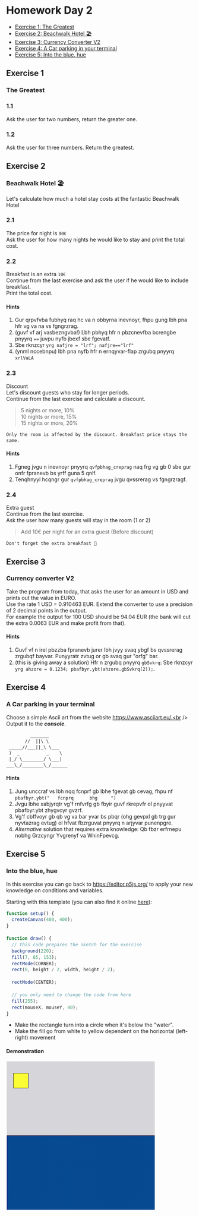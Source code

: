 # Homework Day 2

- [Exercise 1: The Greatest](#exercise-1)
- [Exercise 2: Beachwalk Hotel 🏖](#exercise-2)
- [Exercise 3: Currency Converter V2](#exercise-3)
- [Exercise 4: A Car parking in your terminal](#exercise-4)
- [Exercise 5: Into the blue, hue](#exercise-5)

## Exercise 1
### The Greatest

### 1.1
Ask the user for two numbers, return the greater one.

### 1.2
Ask the user for three numbers. Return the greatest.

## Exercise 2
### Beachwalk Hotel 🏖 <br />
Let's calculate how much a hotel stay costs at the fantastic Beachwalk Hotel

### 2.1
The price for night is `90€`<br />
Ask the user for how many nights he would like to stay and print the total cost.

### 2.2
Breakfast is an extra `10€`<br />
Continue from the last exercise and ask the user if he would like to include breakfast.<br />
Print the total cost.

#### Hints
1. Gur qrpvfvba fubhyq raq hc va n obbyrna inevnoyr, fhpu gung lbh pna hfr vg va na vs fgngrzrag.
1. (guvf vf arj vasbezngvba!) Lbh pbhyq hfr n pbzcnevfba bcrengbe pnyyrq `==` juvpu nyfb jbexf sbe fgevatf.
2. Sbe rknzcyr `yrg nafjre = "lrf"; nafjre=="lrf"`
3. (ynml nccebnpu) lbh pna nyfb hfr n ernqyvar-flap zrgubq pnyyrq `xrlVaLA`


### 2.3
Discount<br />
Let's discount guests who stay for longer periods.<br />
Continue from the last exercise and calculate a discount.<br />
> 5 nights or more, 10%<br />
> 10 nights or more, 15%<br />
> 15 nights or more, 20%<br />
```
Only the room is affected by the discount. Breakfast price stays the same.
```

#### Hints
1. Fgneg jvgu n inevnoyr pnyyrq `qvfpbhag_creprag` naq frg vg gb 0 sbe gur onfr fpranevb bs yrff guna 5 qnlf.
2. Tenqhnyyl hcqngr gur `qvfpbhag_creprag` jvgu qvssrerag vs fgngrzragf.

### 2.4
Extra guest <br />
Continue from the last exercise.<br />
Ask the user how many guests will stay in the room (1 or 2)<br />
> Add 10€ per night for an extra guest (Before discount)
```
Don't forget the extra breakfast 🥐
```


## Exercise 3
### Currency converter V2
Take the program from today, that asks the user for an amount in USD and prints out the value in EURO.<br />
Use the rate 1 USD = 0.910463 EUR. Extend the converter to use a precision of 2 decimal points in the output.<br />
For example the output for 100 USD should be 94.04 EUR (the bank will cut the extra 0.0063 EUR and make profit from that).

#### Hints

1. Guvf vf n irel pbzzba fpranevb jurer lbh jvyy svaq ybgf bs qvssrerag zrgubqf bayvar. Punyyratr zvtug or gb svaq gur "orfg" bar.
2. (this is giving away a solution) Hfr n zrgubq pnyyrq `gbSvkrq`: Sbe rknzcyr `yrg ahzore = 0.1234; pbafbyr.ybt(ahzore.gbSvkrq(2));`.

## Exercise 4
### A Car parking in your terminal
Choose a simple Ascii art from the website https://www.asciiart.eu/.<br />
Output it to the ___console___.
```
￼        _______
       //  ||\ \
 _____//___||_\ \___
 )  _          _    \
 |_/ \________/ \___|
___\_/________\_/______
```

#### Hints

1. Jung unccraf vs lbh nqq fcnprf gb lbhe fgevat gb cevag, fhpu nf `pbafbyr.ybt("   fcnprq      bhg     ")`
2. Jvgu lbhe xabjyrqtr vg'f rnfvrfg gb fbyir guvf rkrepvfr ol pnyyvat pbafbyr.ybt zhygvcyr gvzrf.
3. Vg'f cbffvoyr gb qb vg va bar yvar bs pbqr (ohg gevpxl gb trg gur nyvtazrag evtug) ol hfvat fbzrguvat pnyyrq n arjyvar punenpgre.
4. *Alternative* solution that requires extra knowledge: Qb fbzr erfrnepu nobhg Grzcyngr Yvgrenyf va WninFpevcg.

## Exercise 5
### Into the blue, hue
In this exercise you can go back to https://editor.p5js.org/ to apply your new knowledge on conditions and variables.

Starting with this template (you can also find it online [here](https://editor.p5js.org/zormit/sketches/PhF3MNH81)):
```JavaScript
function setup() {
  createCanvas(400, 400);
}

function draw() {
  // this code prepares the sketch for the exercise
  background(220);
  fill(7, 85, 153);
  rectMode(CORNER);
  rect(0, height / 2, width, height / 2);

  rectMode(CENTER);

  // you only need to change the code from here
  fill(255);
  rect(mouseX, mouseY, 40);
}
```

* Make the rectangle turn into a circle when it's below the "water".
* Make the fill go from white to yellow dependent on the horizontal (left-right) movement

#### Demonstration

![An ocean where a square turns into a circle](day-02-ex-04-demo.gif)
